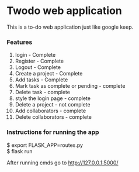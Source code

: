 # Twodo web application 

This is a to-do web application just like google keep. 

### Features
1. login - Complete
2. Register - Complete
3. Logout - Complete
4. Create a project - Complete
5. Add tasks - Complete
6. Mark task as complete or pending - complete
7. Delete task - complete
8. style the login page - complete
9. Delete a project - not complete
10. Add collaborators - complete
11. Delete collaborators - complete



### Instructions for running the app
$ export FLASK_APP=routes.py  
$ flask run

After running cmds go to http://127.0.0.1:5000/
